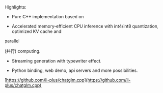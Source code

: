 Highlights:

- Pure C++ implementation based on 

- Accelerated memory-efficient CPU inference with int4/int8 quantization, optimized KV cache and 

parallel

(并行) computing.

- Streaming generation with typewriter effect.

- Python binding, web demo, api servers and more possibilities.

[https://github.com/li-plus/chatglm.cpp](https://github.com/li-plus/chatglm.cpp)